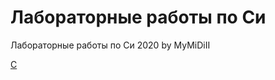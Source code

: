 # Лабораторные работы по Си

Лабораторные работы по Си 2020 by MyMiDiII

[C](https://ru.wikipedia.org/wiki/%D0%A1%D0%B8_(%D1%8F%D0%B7%D1%8B%D0%BA_%D0%BF%D1%80%D0%BE%D0%B3%D1%80%D0%B0%D0%BC%D0%BC%D0%B8%D1%80%D0%BE%D0%B2%D0%B0%D0%BD%D0%B8%D1%8F))
